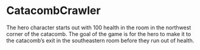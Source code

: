 # CatacombCrawler
  The hero character starts out with 100  health in the room in the northwest corner of the catacomb. The goal of the  game is for the hero to make it to the catacomb’s exit in the southeastern room  before they run out of health.
